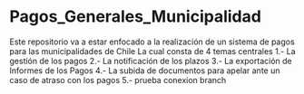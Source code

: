 # Pagos_Generales_Municipalidad
Este repositorio va a estar enfocado a la realización
de un sistema de pagos para las municipalidades de Chile
La cual consta de 4 temas centrales
1.- La gestión de los pagos
2.- La notificación de los plazos
3.- La exportación de Informes de los Pagos
4.- La subida de documentos para apelar ante un caso de atraso con los pagos
5.- prueba conexion branch